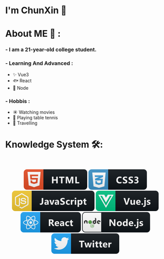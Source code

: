 # I'm ChunXin 👋
# About ME 💬 :
### - I am a 21-year-old college student.
### - Learning And Advanced  :
- ✨ Vue3
- 🐟 React 
- 💎 Node
### - Hobbis :
- ☀️ Watching movies
- 🎾 Playing table tennis 
- 🌴 Travelling
# Knowledge System  🛠:
</br>

<p align="center">

<!-- For more icons please follow  https://github.com/MikeCodesDotNET/ColoredBadges -->
<img src="https://github.com/yudazuizui/yudazuizui/blob/master/assets/html.svg" alt="html">
<img src="https://github.com/yudazuizui/yudazuizui/blob/master/assets/css3.svg" alt="css">
<img src="https://github.com/yudazuizui/yudazuizui/blob/master/assets/js.svg" alt="javascript">
<img src="https://github.com/yudazuizui/yudazuizui/blob/master/assets/vue.svg" alt="vue">
<img src="https://github.com/yudazuizui/yudazuizui/blob/master/assets/react.svg" alt="react">
<img src="https://github.com/yudazuizui/yudazuizui/blob/master/assets/nodejs.svg" alt="node_js">
<img src="https://github.com/yudazuizui/yudazuizui/blob/master/assets/twitter.svg" alt="twitter">
</br>

